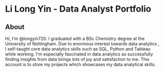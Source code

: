 # Li Long Yin - Data Analyst Portfolio
## About
Hi, I'm @longyin720. I graduated with a BSc Chemistry degree at the University of Nottingham. Due to enormous interest towards data analytics , I self-taught core data analytics skills such as SQL, Python and Tableau while working. I'm especially fascinated in data analytics as successfully finding insights from data brings lots of joy and satisfaction to me. This account is to store my projects which showcases my data analytical skills.  
